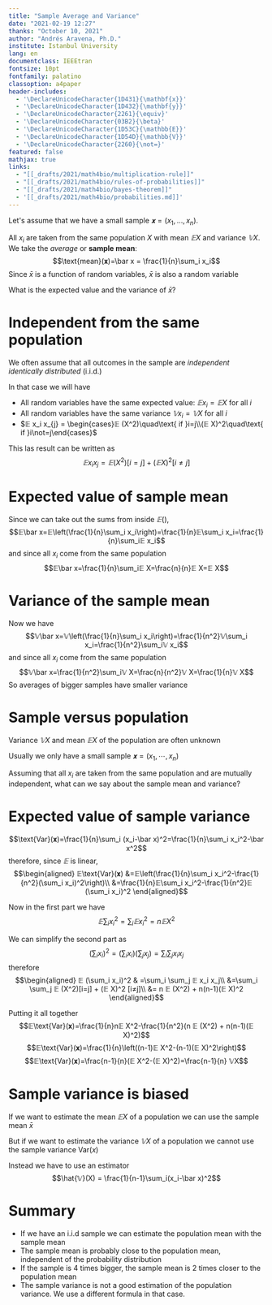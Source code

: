 ```yaml
---
title: "Sample Average and Variance"
date: "2021-02-19 12:27"
thanks: "October 10, 2021"
author: "Andrés Aravena, Ph.D."
institute: Istanbul University
lang: en
documentclass: IEEEtran
fontsize: 10pt
fontfamily: palatino
classoption: a4paper
header-includes: 
  - '\DeclareUnicodeCharacter{1D431}{\mathbf{x}}'
  - '\DeclareUnicodeCharacter{1D432}{\mathbf{y}}'
  - '\DeclareUnicodeCharacter{2261}{\equiv}'
  - '\DeclareUnicodeCharacter{03B2}{\beta}'
  - '\DeclareUnicodeCharacter{1D53C}{\mathbb{E}}'
  - '\DeclareUnicodeCharacter{1D54D}{\mathbb{V}}'
  - '\DeclareUnicodeCharacter{2260}{\not=}'
featured: false
mathjax: true
links:
  - "[[_drafts/2021/math4bio/multiplication-rule]]"
  - "[[_drafts/2021/math4bio/rules-of-probabilities]]"
  - "[[_drafts/2021/math4bio/bayes-theorem]]"
  - '[[_drafts/2021/math4bio/probabilities.md]]'
---
```


Let's assume that we have a small sample $𝐱=(x_1, …, x_n).$

All $x_i$ are taken from the same population $X$ with mean $𝔼X$ and variance $𝕍X$. We take the *average* or **sample mean**:
$$\text{mean}(𝐱)=\bar x = \frac{1}{n}\sum_i x_i$$
Since $\bar x$ is a function of random variables, $\bar x$ is also a random variable

What is the expected value and the variance of $\bar x$?

# Independent from the same population
We often assume that all outcomes in the sample are *independent identically distributed* (i.i.d.)

In that case we will have

+ All random variables have the same expected value: $𝔼 x_i = 𝔼 X$ for all $i$
+ All random variables have the same variance $𝕍 x_i = 𝕍 X$ for all $i$
+ $𝔼 x_i x_{j} = \begin{cases}𝔼 (X^2)\quad\text{ if }i=j\\(𝔼 X)^2\quad\text{ if }i\not=j\end{cases}$

This las result can be written as
$$𝔼 x_i x_{j} = 𝔼 (X^2)[i=j] + (𝔼 X)^2 [i≠j]$$

# Expected value of sample mean
Since we can take out the sums from inside $𝔼()$,
$$𝔼\bar x=𝔼\left(\frac{1}{n}\sum_i x_i\right)=\frac{1}{n}𝔼\sum_i x_i=\frac{1}{n}\sum_i𝔼 x_i$$
and since all $x_i$ come from the same population
$$𝔼\bar x=\frac{1}{n}\sum_i𝔼 X=\frac{n}{n}𝔼 X=𝔼 X$$

# Variance of the sample mean
Now we have
$$𝕍\bar x=𝕍\left(\frac{1}{n}\sum_i x_i\right)=\frac{1}{n^2}𝕍\sum_i x_i=\frac{1}{n^2}\sum_i𝕍 x_i$$
and since all $x_i$ come from the same population
$$𝕍\bar x=\frac{1}{n^2}\sum_i𝕍 X=\frac{n}{n^2}𝕍 X=\frac{1}{n}𝕍 X$$
So averages of bigger samples have smaller variance


# Sample versus population
Variance $𝕍X$ and mean $𝔼X$ of the population are often unknown

Usually we only have a small sample $𝐱 = (x_1,\cdots,x_n)$

Assuming that all $x_i$ are taken from the same population and are mutually independent, what can we say about the sample mean and variance?

# Expected value of sample variance
$$\text{Var}(𝐱)=\frac{1}{n}\sum_i (x_i-\bar x)^2=\frac{1}{n}\sum_i x_i^2-\bar x^2$$
therefore, since $𝔼$ is linear,
$$\begin{aligned}
𝔼\text{Var}(𝐱) &=𝔼\left(\frac{1}{n}\sum_i x_i^2-\frac{1}{n^2}(\sum_i x_i)^2\right)\\
&=\frac{1}{n}𝔼\sum_i x_i^2-\frac{1}{n^2}𝔼 (\sum_i x_i)^2
\end{aligned}$$

Now in the first part we have
$$𝔼\sum_i x_i^2 =\sum_i𝔼 x_i^2=n𝔼 X^2$$

We can simplify the second part as
$$(\sum_i x_i)^2=(\sum_i x_i)(\sum_j x_j)=\sum_i \sum_j x_i x_j$$
therefore
$$\begin{aligned}
𝔼 (\sum_i x_i)^2 & =\sum_i \sum_j 𝔼 x_i x_j\\
&=\sum_i \sum_j 𝔼 (X^2)[i=j] + (𝔼 X)^2 [i≠j]\\
&= n 𝔼 (X^2) + n(n-1)(𝔼 X)^2
\end{aligned}$$

Putting it all together
$$𝔼\text{Var}(𝐱)=\frac{1}{n}n𝔼 X^2-\frac{1}{n^2}(n 𝔼 (X^2) + n(n-1)(𝔼 X)^2)$$
$$𝔼\text{Var}(𝐱)=\frac{1}{n}\left((n-1)𝔼 X^2-(n-1)(𝔼 X)^2\right)$$
$$𝔼\text{Var}(𝐱)=\frac{n-1}{n}(𝔼 X^2-(𝔼 X)^2)=\frac{n-1}{n} 𝕍X$$

# Sample variance is biased
If we want to estimate the mean $𝔼X$ of a population we can use the sample mean $\bar x$

But if we  want to estimate the variance $𝕍X$ of a population we cannot use the sample variance $\text{Var}(x)$

Instead we have to use an estimator
$$\hat{𝕍}(X) = \frac{1}{n-1}\sum_i(x_i-\bar x)^2$$

# Summary
+ If we have an i.i.d sample we can estimate the population mean with the sample mean
+ The sample mean is probably close to the population mean, independent of the probability distribution
+ If the sample is 4 times bigger, the sample mean is 2 times closer to the population mean
+ The sample variance is not a good estimation of the population variance. We use a different formula in that case.


